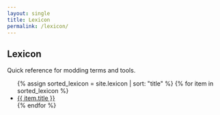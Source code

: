 ```yaml
---
layout: single
title: Lexicon
permalink: /lexicon/
---
```


## Lexicon

Quick reference for modding terms and tools.

<ul>
  {% assign sorted_lexicon = site.lexicon | sort: "title" %}
  {% for item in sorted_lexicon %}
    <li><a href="{{ item.url | relative_url }}">{{ item.title }}</a></li>
  {% endfor %}
</ul>
